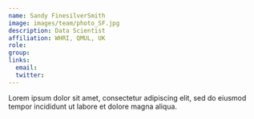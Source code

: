 ```yaml
---
name: Sandy FinesilverSmith
image: images/team/photo_SF.jpg
description: Data Scientist
affiliation: WHRI, QMUL, UK
role:
group:
links:
  email:
  twitter:
---
```


Lorem ipsum dolor sit amet, consectetur adipiscing elit, sed do eiusmod tempor incididunt ut labore et dolore magna aliqua.
